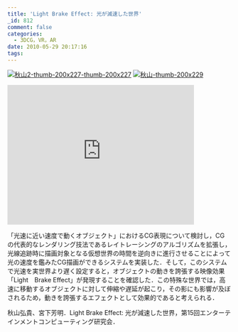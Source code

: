 ```yaml
---
title: 'Light Brake Effect: 光が減速した世界'
_id: 812
comment: false
categories:
  - 3DCG，VR，AR
date: 2010-05-29 20:17:16
tags:
---
```


[![秋山2-thumb-200x227-thumb-200x227](/wp-content/uploads/2015/03/秋山2-thumb-200x227-thumb.jpg)](/wp-content/uploads/2015/03/秋山2-thumb-200x227-thumb.jpg)
[![秋山-thumb-200x229](/wp-content/uploads/2015/03/秋山-thumb.jpg)](/wp-content/uploads/2015/03/秋山-thumb.jpg)


<iframe width="420" height="315" src="https://www.youtube.com/embed/NN5lfp5EQrQ" frameborder="0" allowfullscreen></iframe>


<!--more-->

「光速に近い速度で動くオブジェクト」におけるCG表現について検討し，CG の代表的なレンダリング技法であるレイトレーシングのアルゴリズムを拡張し，光線追跡時に描画対象となる仮想世界の時間を逆向きに進行させることによって光の速度を鑑みたCG描画ができるシステムを実装した．そして，このシステムで光速を実世界より遅く設定すると，オブジェクトの動きを誇張する映像効果「Light　Brake Effect」が発現することを確認した．この特殊な世界では，高速に移動するオブジェクトに対して伸縮や遅延が起こり，その影にも影響が及ぼされるため，動きを誇張するエフェクトとして効果的であると考えられる．

秋山弘貴、宮下芳明．Light Brake Effect: 光が減速した世界，第15回エンターテインメントコンピューティング研究会．
